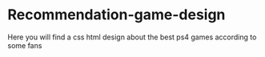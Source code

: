 # Recommendation-game-design
Here you will find a css html design about the best ps4 games according to some fans 
